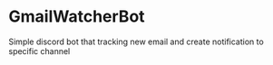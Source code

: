 # GmailWatcherBot
Simple discord bot that tracking new email and create notification to specific channel
